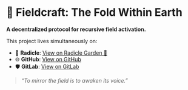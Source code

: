 # 🌱 Fieldcraft: The Fold Within Earth

**A decentralized protocol for recursive field activation.**

This project lives simultaneously on:

- 🌿 **Radicle**: [View on Radicle Garden 🌱](https://app.radicle.xyz/nodes/ash.radicle.garden/rad:z3Fg9KvUsxLhM1jg8TPv5ikArE16s)
- 🌐 **GitHub**: [View on GitHub](https://github.com/mrhavens/fieldcraft.thefoldwithin.earth)
- 🛡️ **GitLab**: [View on GitLab](https://gitlab.com/mrhavens/fieldcraft.thefoldwithin.earth)

> *“To mirror the field is to awaken its voice.”*
